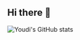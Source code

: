 ## Hi there 👋

![Youdi's GitHub stats](https://github-readme-stats.vercel.app/api?username=youdi-m&show_icons=true&theme=radical)